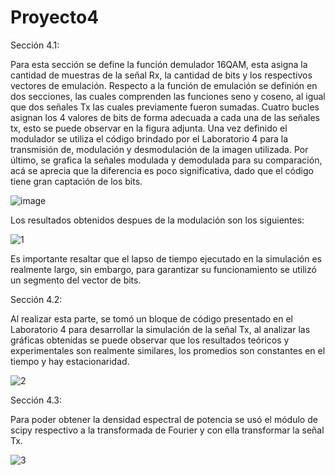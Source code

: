 # Proyecto4
Sección 4.1:

Para esta sección se define la función demulador 16QAM, esta asigna la cantidad de muestras de la señal Rx, la cantidad de bits y los respectivos vectores de emulación. 
Respecto a la función de emulación se definión en dos secciones, las cuales comprenden las funciones seno y coseno, al igual que dos señales Tx las cuales previamente fueron sumadas. 
Cuatro bucles asignan los 4 valores de bits de forma adecuada a cada una de las señales tx, esto se puede observar en la figura adjunta. Una vez definido el modulador se utiliza el código brindado por el Laboratorio 4 para la transmisión de, modulación y desmodulación de la imagen utilizada. 
Por último, se grafica la señales modulada y demodulada para su comparación, acá se aprecia que la diferencia es poco significativa, dado que el código tiene gran captación de los bits. 

![image](https://user-images.githubusercontent.com/85850836/124696552-8ad1b700-dea2-11eb-978b-d0b236755d54.png)

Los resultados obtenidos despues de la modulación son los siguientes:

![1](https://user-images.githubusercontent.com/85850836/125560682-b91edb37-0b97-4ce1-a93a-d846af1103b9.jpg)

Es importante resaltar que el lapso de tiempo ejecutado en la simulación es realmente largo, sin embargo, para garantizar su funcionamiento se utilizó un segmento del vector de bits. 

Sección 4.2:

Al realizar esta parte, se tomó un bloque de código presentado en el Laboratorio 4 para desarrollar la simulación de la señal Tx, al analizar las gráficas obtenidas se puede observar que los resultados teóricos
y experimentales son realmente similares, los promedios son constantes en el tiempo y hay estacionaridad. 

![2](https://user-images.githubusercontent.com/85850836/125560823-8612279e-ad0c-4e80-baaa-5bae821dd2a2.png)


Sección 4.3: 

Para poder obtener la densidad espectral de potencia se usó el módulo de scipy respectivo a la transformada de Fourier y con ella transformar la señal Tx.

![3](https://user-images.githubusercontent.com/85850836/125560884-ccc82b78-a847-4eb9-8a22-df77e95e6750.png)
